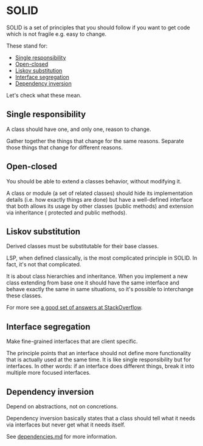 SOLID
=====

SOLID is a set of principles that you should follow if you want to get code which is not fragile e.g. easy to change.

These stand for:

- [Single responsibility](#single-responsibility)
- [Open-closed](#open-closed)
- [Liskov substitution](#liskov-substitution)
- [Interface segregation](#interface-segregation)
- [Dependency inversion](#dependency-inversion)

Let's check what these mean.

## Single responsibility

A class should have one, and only one, reason to change.

Gather together the things that change for the same reasons. Separate those things that change for different reasons.

## Open-closed

You should be able to extend a classes behavior, without modifying it.

A class or module (a set of related classes) should hide its implementation details (i.e. how exactly things are done) but have a well-defined interface that both allows its usage by other classes (public methods) and extension via inheritance (
protected and public methods).

## Liskov substitution

Derived classes must be substitutable for their base classes.

LSP, when defined classically, is the most complicated principle in SOLID. In fact, it's not that complicated.

It is about class hierarchies and inheritance. When you implement a new class extending from base one
it should have the same interface and behave exactly the same in same situations, so it's possible to
interchange these classes.

For more see [a good set of answers at StackOverflow](http://stackoverflow.com/questions/56860/what-is-the-liskov-substitution-principle).

## Interface segregation

Make fine-grained interfaces that are client specific.

The principle points that an interface should not define more functionality that is actually used at the same time. It is like
single responsibility but for interfaces. In other words: if an interface does different things, break it into multiple more focused interfaces.

## Dependency inversion

Depend on abstractions, not on concretions.

Dependency inversion basically states that a class should tell what it needs via interfaces but never get what it needs itself.

See [dependencies.md](https://github.com/samdark/yii2-cookbook/blob/master/book/dependencies.md) for more information.
